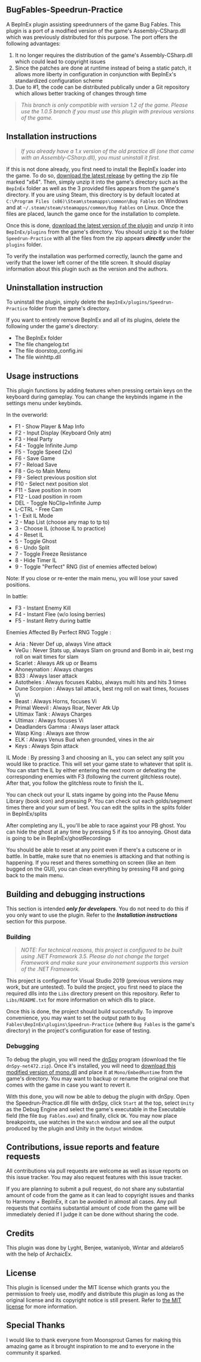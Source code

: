 ## BugFables-Speedrun-Practice
A BepInEx plugin assisting speedrunners of the game Bug Fables. This plugin is a port of a modified version of the game's Assembly-CSharp.dll which was previously distributed for this purpose. The port offers the following advantages:

1. It no longer requires the distribution of the game's Assembly-CSharp.dll which could lead to copyright issues
2. Since the patches are done at runtime instead of being a static patch, it allows more liberty in configuration in conjunction with BepInEx's standardized configuration scheme
3. Due to #1, the code can be distributed publically under a Git repository which allows better tracking of changes through time

> _This branch is only compatible with version 1.2 of the game. Please use the 1.0.5 branch if you must use this plugin with previous versions of the game._

## Installation instructions
> _If you already have a 1.x version of the old practice dll (one that came with an Assembly-CSharp.dll), you must uninstall it first._

If this is not done already, you first need to install the BepInEx loader into the game. To do so, [download the latest release](https://github.com/BepInEx/BepInEx/releases) by getting the zip file marked "x64". Then, simply unzip it into the game's directory such as the `BepInEx` folder as well as the 3 provided files appears from the game's directory. If you are using Steam, this directory is by default located at `C:\Program Files (x86)\Steam\steamapps\common\Bug Fables` on Windows and at `~/.steam/steam/steamapps/common/Bug Fables` on Linux. Once the files are placed, launch the game once for the installation to complete.

Once this is done, [download the latest version of the plugin](https://github.com/aldelaro5/BugFables-Speedrun-Practice/releases) and unzip it into `BepInEx/plugins` from the game's directory. You should unzip it so the folder `Speedrun-Practice` with all the files from the zip appears ***directly*** under the `plugins` folder.

To verify the installation was performed correctly, launch the game and verify that the lower left corner of the title screen. It should display information about this plugin such as the version and the authors.

## Uninstallation instruction
To uninstall the plugin, simply delete the `BepInEx/plugins/Speedrun-Practice` folder from the game's directory. 

If you want to entirely remove BepInEx and all of its plugins, delete the following under the game's directory:

* The BepInEx folder
* The file changelog.txt
* The file doorstop_config.ini
* The file winhttp.dll

## Usage instructions
This plugin functions by adding features when pressing certain keys on the keyboard during gameplay. You can change the keybinds ingame in the settings menu under keybinds. 

In the overworld:

* F1 - Show Player & Map Info
* F2 - Input Display (Keyboard Only atm)
* F3 - Heal Party
* F4 - Toggle Infinite Jump
* F5 - Toggle Speed (2x)
* F6 - Save Game
* F7 - Reload Save
* F8 - Go-to Main Menu
* F9 - Select previous position slot
* F10 - Select next position slot
* F11 - Save position in room
* F12 - Load position in room
* DEL - Toggle NoClip+Infinite Jump 
* L-CTRL - Free Cam
* 1 - Exit IL Mode
* 2 - Map List (choose any map to tp to)
* 3 - Choose IL (choose IL to practice)
* 4 - Reset IL
* 5 - Toggle Ghost
* 6 - Undo Split
* 7 - Toggle Freeze Resistance
* 8 - Hide Timer IL 
* 9 - Toggle "Perfect" RNG (list of enemies affected below)

Note: If you close or re-enter the main menu, you will lose your saved positions.

In battle:

* F3 - Instant Enemy Kill
* F4 - Instant Flee (w/o losing berries)
* F5 - Instant Retry during battle

Enemies Affected By Perfect RNG Toggle : 
* Aria : Never Def up, always Vine attack
* VeGu : Never Stats up, always Slam on ground and Bomb in air, best rng roll on wait times for slam
* Scarlet : Always Atk up or Beams
* Ahoneynation : Always charges
* B33 : Always laser attack
* Astotheles : Always focuses Kabbu, always multi hits and hits 3 times
* Dune Scorpion : Always tail attack, best rng roll on wait times, focuses Vi
* Beast : Always Horns, focuses Vi
* Primal Weevil : Always Roar, Never Atk Up
* Ultimax Tank : Always Charges
* Ultimax : Always focuses Vi
* Deadlanders Gamma : Always laser attack
* Wasp King : Always axe throw
* ELK : Always Venus Bud when grounded, vines in the air
* Keys : Always Spin attack

IL Mode : 
By pressing 3 and choosing an IL, you can select any split you would like to practice. This will set your game state to whatever that split is. You can start the IL by either entering the next room or defeating the corresponding enemies with F3 (following the current glitchless route). After that, you follow the glitchless route to finish the IL. 

You can check out your IL stats ingame by going into the Pause Menu Library (book icon) and pressing P. You can check out each golds/segment times there and your sum of best. You can edit the splits in the splits folder in BepInEx/splits

After completing any IL, you'll be able to race against your PB ghost. You can hide the ghost at any time by pressing 5 if its too annoying. Ghost data is going to be in BepInEx/ghostRecordings

You should be able to reset at any point even if there's a cutscene or in battle. In battle, make sure that no enemies is attacking and that nothing is happening. 
If you reset and theres something on screen (like an item bugged on the GUI), you can clean everything by pressing F8 and going back to the main menu.

## Building and debugging instructions
This section is intended ***only for developers***. You do not need to do this if you only want to use the plugin. Refer to the ***Installation instructions*** section for this purpose.

### Building
> _NOTE: For technical reasons, this project is configured to be built using .NET Framework 3.5. Please do not change the target Framework and make sure your environement supports this version of the .NET Framework._

This project is configured for Visual Studio 2019 (previous versions may work, but are untested). To build the project, you first need to place the required dlls into the `Libs` directory present on this repository. Refer to `Libs/README.txt` for more information on which dlls to place.

Once this is done, the project should build successfully. To improve convenience, you may want to set the output path to `Bug Fables\BepInEx\plugins\Speedrun-Practice` (where `Bug Fables` is the game's directory) in the project's configuration for ease of testing.

### Debugging
To debug the plugin, you will need the [dnSpy](https://github.com/0xd4d/dnSpy/releases) program (download the file ` dnSpy-net472.zip`). Once it's installed, you will need to [download this modified version of mono.dll](https://drive.google.com/open?id=1u_xyatcUWKceWajzNImkvKQuNxKgArHi) and place it at `Mono/EmbedRuntime` from the game's directory. You may want to backup or rename the original one that comes with the game in case you want to revert it.

With this done, you will now be able to debug the plugin with dnSpy. Open the Speedrun-Practice.dll file with dnSpy, click `Start` at the top, select `Unity` as the Debug Engine and select the game's executable in the Executable field (the file `Bug Fables.exe`) and finally, click `OK`. You may now place breakpoints, use watches in the `Watch` window and see all the output produced by the plugin and Unity in the `Output` window.

## Contributions, issue reports and feature requests
All contributions via pull requests are welcome as well as issue reports on this issue tracker. You may also request features with this issue tracker.

If you are planning to submit a pull request, do not share any substantial amount of code from the game as it can lead to copyright issues and thanks to Harmony + BepInEx, it can be avoided in almost all cases. Any pull requests that contains substantial amount of code from the game will be immediately denied if I judge it can be done without sharing the code.

## Credits
This plugin was done by Lyght, Benjee, wataniyob, Wintar and aldelaro5 with the help of ArchaicEx.

## License
This plugin is licensed under the MIT license which grants you the permission to freely use, modify and distribute this plugin as long as the original license and its copyright notice is still present. Refer to [the MIT license](https://github.com/aldelaro5/BugFables-Speedrun-Practice/blob/master/LICENSE) for more information.

## Special Thanks
I would like to thank everyone from Moonsprout Games for making this amazing game as it brought inspiration to me and to everyone in the community it sparked.
